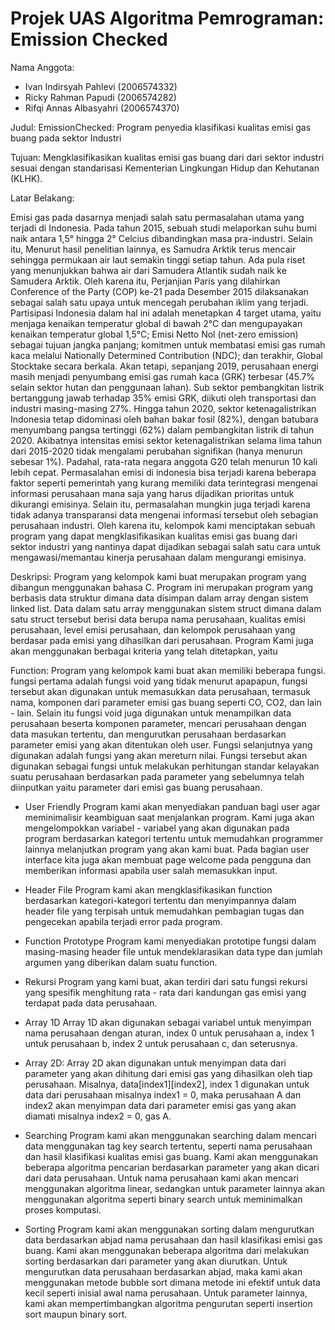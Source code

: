 # Projek UAS Algoritma Pemrograman: Emission Checked

Nama Anggota:
- Ivan Indirsyah Pahlevi (2006574332)
- Ricky Rahman Papudi (2006574282)
- Rifqi Annas Albasyahri (2006574370)

Judul:  EmissionChecked: Program penyedia klasifikasi kualitas emisi gas buang pada sektor Industri

Tujuan: 
Mengklasifikasikan kualitas emisi gas buang dari dari sektor industri sesuai dengan standarisasi Kementerian Lingkungan Hidup dan Kehutanan (KLHK).

Latar Belakang:

Emisi gas pada dasarnya menjadi salah satu permasalahan utama yang terjadi di Indonesia. Pada tahun 2015, sebuah studi melaporkan suhu bumi naik antara 1,5° hingga 2° Celcius dibandingkan masa pra-industri. Selain itu, Menurut hasil penelitian lainnya, es Samudra Arktik terus mencair sehingga permukaan air laut semakin tinggi setiap tahun. Ada pula riset yang menunjukkan bahwa air dari Samudera Atlantik	sudah naik ke Samudera Arktik. Oleh karena itu, Perjanjian Paris yang dilahirkan Conference of the Party (COP)	ke-21 pada Desember 2015 dilaksanakan sebagai salah satu upaya untuk mencegah perubahan iklim yang terjadi.	Partisipasi Indonesia dalam hal ini adalah menetapkan 4 target utama, yaitu menjaga kenaikan temperatur global	di bawah 2°C dan mengupayakan kenaikan temperatur global 1,5°C; Emisi Netto Nol (net-zero emission)	sebagai tujuan jangka panjang; komitmen untuk membatasi emisi gas rumah kaca melalui Nationally Determined Contribution (NDC); dan terakhir, Global Stocktake secara berkala. Akan tetapi, sepanjang 2019, perusahaan energi masih menjadi penyumbang	emisi gas rumah kaca (GRK) terbesar (45.7% selain sektor hutan dan penggunaan lahan). Sub sektor pembangkitan listrik	bertanggung jawab terhadap 35% emisi GRK, diikuti oleh transportasi dan industri masing-masing 27%. Hingga tahun 2020,	sektor ketenagalistrikan Indonesia tetap didominasi oleh bahan bakar fosil (82%), dengan batubara menyumbang pangsa tertinggi (62%) dalam pembangkitan listrik di tahun 2020. Akibatnya intensitas emisi sektor ketenagalistrikan selama lima tahun dari 2015-2020 tidak mengalami perubahan signifikan (hanya menurun sebesar 1%). Padahal, rata-rata negara anggota G20 telah menurun 10 kali lebih cepat.  Permasalahan emisi di indonesia bisa terjadi karena beberapa faktor seperti pemerintah yang kurang memiliki data terintegrasi mengenai informasi perusahaan mana saja yang harus dijadikan prioritas untuk dikurangi emisinya. Selain itu, permasalahan mungkin juga terjadi karena tidak adanya transparansi data mengenai informasi tersebut oleh sebagian perusahaan industri.	Oleh karena itu, kelompok kami menciptakan sebuah program yang dapat mengklasifikasikan kualitas emisi gas buang dari sektor industri	yang nantinya dapat dijadikan sebagai salah satu cara untuk mengawasi/memantau kinerja perusahaan dalam mengurangi emisinya.

Deskripsi:
Program yang kelompok kami buat merupakan program yang dibangun menggunakan bahasa C. Program ini merupakan program yang berbasis data struktur dimana data disimpan dalam array dengan sistem linked list. Data dalam satu array menggunakan sistem struct dimana dalam satu struct tersebut berisi data berupa nama perusahaan, kualitas emisi perusahaan, level emisi perusahaan, dan kelompok perusahaan yang berdasar pada emisi yang dihasilkan dari perusahaan. Program Kami juga akan menggunakan berbagai kriteria yang telah ditetapkan, yaitu
	
Function:
Program yang kelompok kami buat akan memiliki beberapa fungsi. fungsi pertama adalah fungsi void yang tidak menurut apapapun, fungsi tersebut akan digunakan untuk memasukkan data perusahaan, termasuk nama, komponen dari parameter emisi gas buang seperti CO, CO2, dan lain - lain. Selain itu fungsi void juga digunakan untuk menampilkan data perusahaan beserta komponen parameter, mencari perusahaan dengan data masukan tertentu, dan mengurutkan perusahaan berdasarkan parameter emisi yang akan ditentukan oleh user. Fungsi selanjutnya yang digunakan adalah fungsi yang akan mereturn nilai. Fungsi tersebut akan digunakan sebagai fungsi untuk melakukan perhitungan	standar kelayakan suatu perusahaan berdasarkan pada parameter yang sebelumnya telah diinputkan yaitu parameter dari emisi gas buang perusahaan.
	
- User Friendly
Program kami akan menyediakan panduan bagi user agar meminimalisir keambiguan saat menjalankan program. Kami juga akan mengelompokkan variabel - variabel yang akan digunakan pada program berdasarkan kategori tertentu untuk memudahkan programmer lainnya melanjutkan program yang akan kami buat. Pada bagian user interface kita juga akan membuat page welcome pada pengguna dan	memberikan informasi apabila user salah memasukkan input.
	
- Header File
Program kami akan mengklasifikasikan function berdasarkan kategori-kategori tertentu dan menyimpannya dalam header file yang terpisah untuk memudahkan pembagian tugas dan pengecekan apabila terjadi error pada program.
	
- Function Prototype
Program kami menyediakan prototipe fungsi dalam masing-masing header file untuk mendeklarasikan data type dan jumlah argumen yang diberikan dalam suatu function.
	
- Rekursi
Program yang kami buat, akan terdiri dari satu fungsi rekursi yang spesifik menghitung rata - rata dari kandungan gas emisi yang terdapat pada data perusahaan.
	
- Array 1D
Array 1D akan digunakan sebagai variabel untuk menyimpan nama perusahaan dengan aturan, index 0 untuk perusahaan a, index 1 untuk perusahaan b, index 2 untuk perusahaan c, dan seterusnya.
	
- Array 2D:
Array 2D akan digunakan untuk menyimpan data dari parameter yang akan dihitung dari emisi gas yang dihasilkan oleh tiap perusahaan. Misalnya, data[index1][index2], index 1 digunakan untuk data dari perusahaan misalnya index1 = 0, maka perusahaan A dan index2 akan menyimpan data dari parameter emisi gas yang akan diamati misalnya index2 = 0, gas A.

- Searching
Program kami akan menggunakan searching dalam mencari data menggunakan tag key search tertentu, seperti nama perusahaan dan hasil klasifikasi kualitas emisi gas buang. Kami akan menggunakan beberapa algoritma pencarian berdasarkan parameter yang akan dicari dari data perusahaan. Untuk nama perusahaan kami akan mencari menggunakan algoritma linear, sedangkan untuk parameter lainnya akan menggunakan algoritma seperti binary search untuk meminimalkan proses komputasi.

- Sorting
Program kami akan menggunakan sorting dalam mengurutkan data berdasarkan abjad nama perusahaan dan hasil klasifikasi emisi gas buang. Kami akan menggunakan beberapa algoritma dari melakukan sorting berdasarkan dari parameter yang akan diurutkan. Untuk mengurutkan data perusahaan berdasarkan abjad, maka kami akan menggunakan metode bubble sort dimana metode ini efektif untuk data kecil seperti inisial awal nama perusahaan. Untuk parameter lainnya, kami akan mempertimbangkan algoritma pengurutan seperti insertion sort maupun binary sort.
